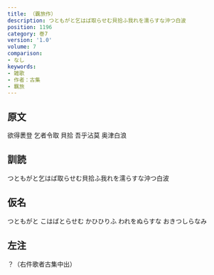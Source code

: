 ```yaml
---
title: （覊旅作）
description: つともがと乞はば取らせむ貝拾ふ我れを濡らすな沖つ白波
position: 1196
category: 巻7
version: '1.0'
volume: 7
comparison:
- なし
keywords:
- 雑歌
- 作者：古集
- 羈旅
---
```


## 原文

欲得褁登 乞者令取 貝拾 吾乎沾莫 奥津白浪

## 訓読

つともがと乞はば取らせむ貝拾ふ我れを濡らすな沖つ白波

## 仮名

つともがと こはばとらせむ かひひりふ われをぬらすな おきつしらなみ

## 左注

？（右件歌者古集中出）

